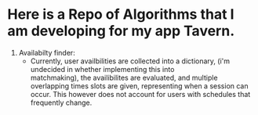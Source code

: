 ﻿# Here is a Repo of Algorithms that I am developing for my app Tavern.

 1. Availabilty finder:
    - Currently, user availbilities are collected into a dictionary, (i'm undecided in whether implementing this into       
    matchmaking), the availibilites are evaluated, and multiple overlapping times slots are given, representing when a session       can occur. This however does not account for users with schedules that frequently change.
